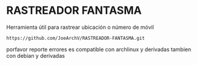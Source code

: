 # RASTREADOR FANTASMA
Herramienta útil para rastrear ubicación o número de móvil
```shell
https://github.com/JoeArchV/RASTREADOR-FANTASMA.git
```
porfavor reporte errores es compatible con archlinux y derivadas tambien con debian y derivadas
